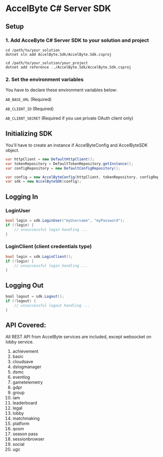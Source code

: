 # AccelByte C# Server SDK

## Setup

### 1. Add AcceByte C# Server SDK to your solution and project

```
cd /path/to/your_solution
dotnet sln add AccelByte.Sdk/AccelByte.Sdk.csproj
```

```
cd /path/to/your_solution/your_project
dotnet add reference ../AccelByte.Sdk/AccelByte.Sdk.csproj
```

### 2. Set the environment variables

You have to declare these environment variables below:

`AB_BASE_URL` (Required)

`AB_CLIENT_ID` (Required)

`AB_CLIENT_SECRET` (Required if you use private OAuth client only)


## Initializing SDK

You'll have to create an instance if AccelByteConfig and AccelByteSDK object.
    
```csharp
var httpClient = new DefaultHttpClient();
var tokenRepository = DefaultTokenRepository.getInstance();
var configRepository = new DefaultConfigRepository();

var config = new AccelByteConfig(httpClient, tokenRepository, configRepository);
var sdk = new AccelByteSDK(config);
```

## Logging In

### LoginUser

```csharp
bool login = sdk.LoginUser("myUsername", "myPassword");
if (!login) {
    // unsuccessful login handling ...  
}
```


### LoginClient (client credentials type)

```csharp
bool login = sdk.LoginClient();
if (!login) {
    // unsuccessful login handling ...  
}
```

## Logging Out
```java
bool logout = sdk.Logout();
if (!logout) {
    // unsuccessful logout handling ...
}
```

## API Covered:

All REST API from AccelByte services are included, except websocket on lobby service.

1. achievement
2. basic
3. cloudsave
4. dslogmanager
5. dsmc
6. eventlog
7. gametelemetry
8. gdpr
9. group
10. iam
11. leaderboard
12. legal
13. lobby
14. matchmaking
15. platform
16. qosm
17. season pass
18. sessionbrowser
19. social
20. ugc
